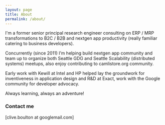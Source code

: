 ```yaml
---
layout: page
title: About
permalink: /about/
---
```

I'm a former senior principal research engineer consulting on ERP / MRP transformations to B2C / B2B and nextgen app productivity (really familiar catering to business developers).

Concurrently (since 2011) I’m helping build nextgen app community and team up to organize both Seattle GDG and Seattle Scalability (distributed systems) meetups, also enjoy contributing to camlistore.org community.

Early work with Kewill at Intel and HP helped lay the groundwork for inventiveness in application design and R&D at Exact, work with the Google community for developer advocacy.    

Always learning, always an adventure!

### Contact me

[clive.boulton at googlemail.com]
